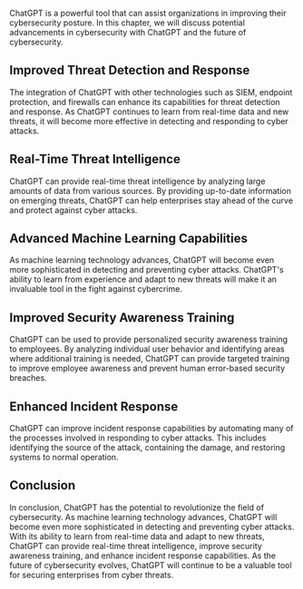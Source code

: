 
ChatGPT is a powerful tool that can assist organizations in improving their cybersecurity posture. In this chapter, we will discuss potential advancements in cybersecurity with ChatGPT and the future of cybersecurity.

Improved Threat Detection and Response
--------------------------------------

The integration of ChatGPT with other technologies such as SIEM, endpoint protection, and firewalls can enhance its capabilities for threat detection and response. As ChatGPT continues to learn from real-time data and new threats, it will become more effective in detecting and responding to cyber attacks.

Real-Time Threat Intelligence
-----------------------------

ChatGPT can provide real-time threat intelligence by analyzing large amounts of data from various sources. By providing up-to-date information on emerging threats, ChatGPT can help enterprises stay ahead of the curve and protect against cyber attacks.

Advanced Machine Learning Capabilities
--------------------------------------

As machine learning technology advances, ChatGPT will become even more sophisticated in detecting and preventing cyber attacks. ChatGPT's ability to learn from experience and adapt to new threats will make it an invaluable tool in the fight against cybercrime.

Improved Security Awareness Training
------------------------------------

ChatGPT can be used to provide personalized security awareness training to employees. By analyzing individual user behavior and identifying areas where additional training is needed, ChatGPT can provide targeted training to improve employee awareness and prevent human error-based security breaches.

Enhanced Incident Response
--------------------------

ChatGPT can improve incident response capabilities by automating many of the processes involved in responding to cyber attacks. This includes identifying the source of the attack, containing the damage, and restoring systems to normal operation.

Conclusion
----------

In conclusion, ChatGPT has the potential to revolutionize the field of cybersecurity. As machine learning technology advances, ChatGPT will become even more sophisticated in detecting and preventing cyber attacks. With its ability to learn from real-time data and adapt to new threats, ChatGPT can provide real-time threat intelligence, improve security awareness training, and enhance incident response capabilities. As the future of cybersecurity evolves, ChatGPT will continue to be a valuable tool for securing enterprises from cyber threats.
